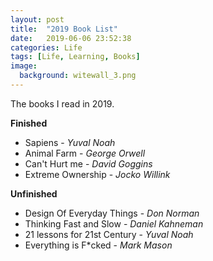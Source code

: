 ```yaml
---
layout: post
title:  "2019 Book List"
date:   2019-06-06 23:52:38
categories: Life
tags: [Life, Learning, Books]
image:
  background: witewall_3.png
---
```

The books I read in 2019.

**Finished**

- Sapiens - _Yuval Noah_
- Animal Farm - _George Orwell_
- Can't Hurt me - _David Goggins_
- Extreme Ownership - _Jocko Willink_

**Unfinished**
- Design Of Everyday Things - _Don Norman_
- Thinking Fast and Slow - _Daniel Kahneman_
- 21 lessons for 21st Century - _Yuval Noah_
- Everything is F*cked - _Mark Mason_
 